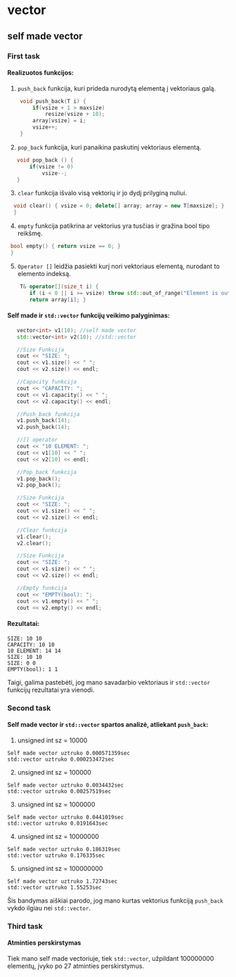 # vector
## self made vector

### First task

#### Realizuotos funkcijos:

1. `push_back` funkcija, kuri prideda nurodytą elementą į vektoriaus galą.

```c++
    void push_back(T i) {
        if(vsize + 1 > maxsize)
            resize(vsize + 10);
        array[vsize] = i;
        vsize++;
    }
 ```
 
2. `pop_back` funkcija, kuri panaikina paskutinį vektoriaus elementą.
 
 ```c++
    void pop_back () {
        if(vsize != 0)
            vsize--;
    }
 ```
 
 3. `clear` funkcija išvalo visą vektorių ir jo dydį prilyginą nuliui.
 
  ```c++
    void clear() { vsize = 0; delete[] array; array = new T[maxsize]; }
    }
 ```
 
 4. `empty` funkcija patikrina ar vektorius yra tusčias ir gražina bool tipo reikšmę.
 
   ```c++
    bool empty() { return vsize == 0; }
    }
   ```
   
 5. `Operator []` leidžia pasiekti kurį nori vektoriaus elementą, nurodant to elemento indeksą.
 
 ```c++
     T& operator[](size_t i) { 
        if (i < 0 || i >= vsize) throw std::out_of_range("Element is out of range");
        return array[i]; }
  ```
 
 #### Self made ir `std::vector` funkcijų veikimo palyginimas:
 
 ```c++
    vector<int> v1(10); //self made vector
    std::vector<int> v2(10); //std::vector

    //Size Funkcija
    cout << "SIZE: ";
    cout << v1.size() << " ";
    cout << v2.size() << endl;

    //Capacity funkcija
    cout << "CAPACITY: ";
    cout << v1.capacity() << " ";
    cout << v2.capacity() << endl;

    //Push_back funkcija
    v1.push_back(14);
    v2.push_back(14);

    //[] operator
    cout << "10 ELEMENT: ";
    cout << v1[10] << " ";
    cout << v2[10] << endl;

    //Pop_back funkcija
    v1.pop_back();
    v2.pop_back();

    //Size Funkcija
    cout << "SIZE: ";
    cout << v1.size() << " ";
    cout << v2.size() << endl;

    //Clear funkcija
    v1.clear();
    v2.clear();

    //Size Funkcija
    cout << "SIZE: ";
    cout << v1.size() << " ";
    cout << v2.size() << endl;

    //Empty funkcija
    cout << "EMPTY(bool): ";
    cout << v1.empty() << " ";
    cout << v2.empty() << endl;
 ```
    
  #### Rezultatai: 
  ```
SIZE: 10 10
CAPACITY: 10 10
10 ELEMENT: 14 14
SIZE: 10 10
SIZE: 0 0
EMPTY(bool): 1 1
```
  Taigi, galima pastebėti, jog mano savadarbio vektoriaus ir `std::vector` funkcijų rezultatai yra vienodi.
  
 ### Second task
 
 #### Self made vector ir `std::vector` spartos analizė, atliekant `push_back`:
 
 1. unsigned int sz = 10000
 ```
 Self made vector uztruko 0.000571359sec
 std::vector uztruko 0.000253472sec
```
2. unsigned int sz = 100000
```
Self made vector uztruko 0.0034432sec
std::vector uztruko 0.00257519sec
```
3. unsigned int sz = 1000000
```
Self made vector uztruko 0.0441019sec
std::vector uztruko 0.0191643sec
```
4. unsigned int sz = 10000000
```
Self made vector uztruko 0.186319sec
std::vector uztruko 0.176335sec
```
5. unsigned int sz = 100000000
```
Self made vector uztruko 1.72743sec
std::vector uztruko 1.55253sec
```
Šis bandymas aiškiai parodo, jog mano kurtas vektorius funkciją `push_back` vykdo ilgiau nei `std::vector`.

### Third task

#### Atminties perskirstymas

Tiek mano self made vectoriuje, tiek `std::vector`, užpildant 100000000 elementų, įvyko po 27 atminties perskirstymus.
  
